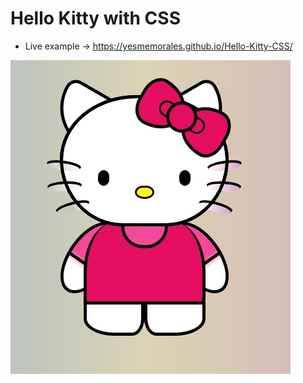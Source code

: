 # Hello Kitty with CSS

- Live example -> https://yesmemorales.github.io/Hello-Kitty-CSS/

![Hello-Kitty-CSS](./hello-kitty-view.jpg)
